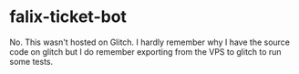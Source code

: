 # falix-ticket-bot
No. This wasn't hosted on Glitch. I hardly remember why I have the source code on glitch but I do remember exporting from the VPS to glitch to run some tests.

